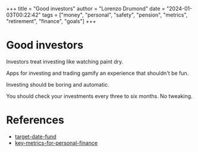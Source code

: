 +++
title = "Good investors"
author = "Lorenzo Drumond"
date = "2024-01-03T00:22:42"
tags = ["money",  "personal",  "safety",  "pension",  "metrics",  "retirement",  "finance",  "goals"]
+++


# Good investors
Investors treat investing like watching paint dry.

Apps for investing and trading gamify an experience that shouldn't be fun.

Investing should be boring and automatic.

You should check your investments every three to six months. No tweaking.

# References
- [target-date-fund](/wiki/target-date-fund/)
- [key-metrics-for-personal-finance](/wiki/key-metrics-for-personal-finance/)

